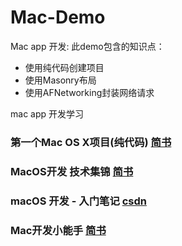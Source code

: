 # Mac-Demo
Mac app 开发:
此demo包含的知识点：
-  使用纯代码创建项目
-  使用Masonry布局
- 使用AFNetworking封装网络请求

mac app 开发学习

### 第一个Mac OS X项目(纯代码) [简书](https://www.jianshu.com/p/e10f78ef0396)

### MacOS开发 技术集锦 [简书](https://www.jianshu.com/c/299375a4887f)

### macOS 开发 - 入门笔记 [csdn](https://blog.csdn.net/lovechris00/article/details/72779076)

### Mac开发小能手 [简书](https://www.jianshu.com/u/496d6bf28a64)
